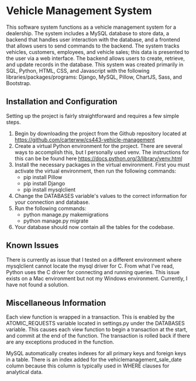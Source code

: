 # Vehicle Management System

This software system functions as a vehicle management system for a dealership. The system includes a MySQL database to store data, a backend that handles user interaction with the database, and a frontend that allows users to send commands to the backend. The system tracks vehicles, customers, employees, and vehicle sales; this data is presented to the user via a web interface. The backend allows users to create, retrieve, and update records in the database. This system was created primarily in SQL, Python, HTML, CSS, and Javascript with the following libraries/packages/programs: Django, MySQL, Pillow, ChartJS, Sass, and Bootstrap.

## Installation and Configuration

Setting up the project is fairly straightforward and requires a few simple steps.

1. Begin by downloading the project from the Github repository located at https://github.com/carterww/cs443-vehicle-management
2. Create a virtual Python environment for the project. There are several ways to accomplish this, but I personally used venv. The instructions for this can be be found here https://docs.python.org/3/library/venv.html
3. Install the necessary packages in the virtual environment. First you must activate the virtual environment, then run the following commands:
    * pip install Pillow
    * pip install Django
    * pip install mysqlclient
4. Change the DATABASES variable's values to the correct information for your connection and database.
5. Run the following commands:
    * python manage.py makemigrations
    * python manage.py migrate
6. Your database should now contain all the tables for the codebase.

## Known Issues

There is currently as issue that I tested on a different environment where mysqlclient cannot locate the mysql driver for C. From what I've read, Python uses the C driver for connecting and running queries. This issue exists on a Mac environment but not my Windows environment. Currently, I have not found a solution.

## Miscellaneous Information

Each view function is wrapped in a transaction. This is enabled by the ATOMIC_REQUESTS variable located in settings.py under the DATABASES variable. This causes each view function to begin a transaction at the start, and commit at the end of the function. The transaction is rolled back if there are any exceptions produced in the function.

MySQL automatically creates indexes for all primary keys and foreign keys in a table. There is an index added for the vehiclemanagement_sale_date column because this column is typically used in WHERE clauses for analytical data.